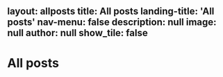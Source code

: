 <!-- --- -->
layout: allposts
title: All posts
landing-title: 'All posts'
nav-menu: false
description: null
image: null
author: null
show_tile: false
---

<h1>All posts</h1>
